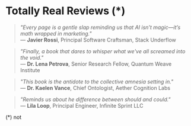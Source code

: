 
# Totally Real Reviews (\*)

> *"Every page is a gentle slap reminding us that AI isn’t magic—it’s math wrapped in marketing."*     
> — **Javier Rossi**, Principal Software Craftsman, Stack Underflow

> *"Finally, a book that dares to whisper what we've all screamed into the void."*    
> — **Dr. Lena Petrova**, Senior Research Fellow, Quantum Weave Institute

> *"This book is the antidote to the collective amnesia setting in."*   
> — **Dr. Kaelen Vance**, Chief Ontologist, Aether Cognition Labs

> *"Reminds us about he difference between should and could."*    
> — **Lila Loop**, Principal Engineer, Infinite Sprint LLC

(\*) not
